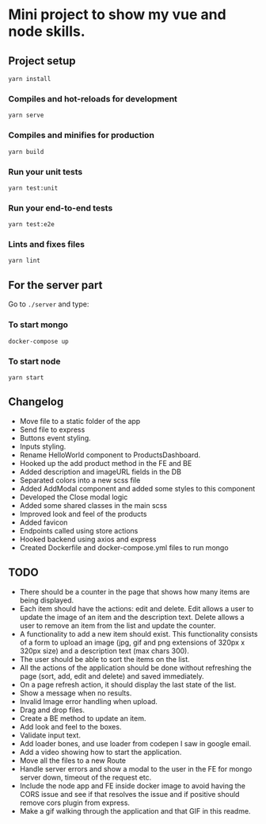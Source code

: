 # Mini project to show my vue and node skills.

## Project setup
```
yarn install
```

### Compiles and hot-reloads for development
```
yarn serve
```

### Compiles and minifies for production
```
yarn build
```

### Run your unit tests
```
yarn test:unit
```

### Run your end-to-end tests
```
yarn test:e2e
```

### Lints and fixes files
```
yarn lint
```

## For the server part

Go to `./server` and type:

### To start mongo
```
docker-compose up
```
### To start node
```
yarn start
```

## Changelog
- Move file to a static folder of the app
- Send file to express
- Buttons event styling.
- Inputs styling.
- Rename HelloWorld component to ProductsDashboard.
- Hooked up the add product method in the FE and BE
- Added description and imageURL fields in the DB
- Separated colors into a new scss file
- Added AddModal component and added some styles to this component
- Developed the Close modal logic
- Added some shared classes in the main scss
- Improved look and feel of the products
- Added favicon
- Endpoints called using store actions
- Hooked backend using axios and express
- Created Dockerfile and docker-compose.yml files to run mongo

## TODO

- There should be a counter in the page that shows how many items are being
displayed.
- Each item should have the actions: edit and delete. Edit allows a user to update the
image of an item and the description text. Delete allows a user to remove an item
from the list and update the counter.
- A functionality to add a new item should exist. This functionality consists of a form to
upload an image (jpg, gif and png extensions of 320px x 320px size) and a
description text (max chars 300).
- The user should be able to sort the items on the list.
- All the actions of the application should be done without refreshing the page (sort,
add, edit and delete) and saved immediately.
- On a page refresh action, it should display the last state of the list.
- Show a message when no results.
- Invalid Image error handling when upload.
- Drag and drop files.
- Create a BE method to update an item.
- Add look and feel to the boxes.
- Validate input text.
- Add loader bones, and use loader from codepen I saw in google email.
- Add a video showing how to start the application.
- Move all the files to a new Route
- Handle server errors and show a modal to the user in the FE for mongo server down, timeout of the request etc.
- Include the node app and FE inside docker image to avoid having the CORS issue and see if that resolves the issue and if positive should remove cors plugin from express.
- Make a gif walking through the application and that GIF in this readme.


